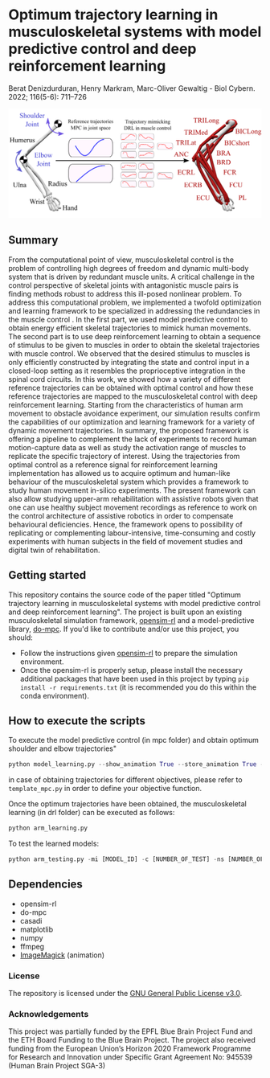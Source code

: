 # Optimum trajectory learning in musculoskeletal systems with model predictive control and deep reinforcement learning

Berat Denizdurduran, Henry Markram, Marc-Oliver Gewaltig - Biol Cybern. 2022; 116(5-6): 711–726

![figure_1.png](static/figure_1.png)

## Summary

From the computational point of view, musculoskeletal control is the problem of controlling high degrees of freedom and dynamic multi-body system that is driven by redundant muscle units. A critical challenge in the control perspective of skeletal joints with antagonistic muscle pairs is finding methods robust to address this ill-posed nonlinear problem. To address this computational problem, we implemented a twofold optimization and learning framework to be specialized in addressing the redundancies in the muscle control . In the first part, we used model predictive control to obtain energy efficient skeletal trajectories to mimick human movements. The second part is to use deep reinforcement learning to obtain a sequence of stimulus to be given to muscles in order to obtain the skeletal trajectories with muscle control. We observed that the desired stimulus to muscles is only efficiently constructed by integrating the state and control input in a closed-loop setting as it resembles the proprioceptive integration in the spinal cord circuits. In this work, we showed how a variety of different reference trajectories can be obtained with optimal control and how these reference trajectories are mapped to the musculoskeletal control with deep reinforcement learning. Starting from the characteristics of human arm movement to obstacle avoidance experiment, our simulation results confirm the capabilities of our optimization and learning framework for a variety of dynamic movement trajectories. In summary, the proposed framework is offering a pipeline to complement the lack of experiments to record human motion-capture data as well as study the activation range of muscles to replicate the specific trajectory of interest. Using the trajectories from optimal control as a reference signal for reinforcement learning implementation has allowed us to acquire optimum and human-like behaviour of the musculoskeletal system which provides a framework to study human movement in-silico experiments. The present framework can also allow studying upper-arm rehabilitation with assistive robots given that one can use healthy subject movement recordings as reference to work on the control architecture of assistive robotics in order to compensate behavioural deficiencies. Hence, the framework opens to possibility of replicating or complementing labour-intensive, time-consuming and costly experiments with human subjects in the field of movement studies and digital twin of rehabilitation.

## Getting started

This repository contains the source code of the paper titled "Optimum trajectory learning in musculoskeletal systems with model predictive control and deep reinforcement learning". The project is built upon an existing musculoskeletal simulation framework, [opensim-rl](https://github.com/stanfordnmbl/osim-rl) and
a model-predictive library, [do-mpc](https://www.do-mpc.com/en/latest/). If you'd like to contribute and/or use this project, you should:

- Follow the instructions given [opensim-rl](https://github.com/stanfordnmbl/osim-rl) to prepare the simulation environment.
- Once the opensim-rl is properly setup, please install the necessary additional packages that have been used in this project by typing
`pip install -r requirements.txt` (it is recommended you do this within the conda environment).

## How to execute the scripts

To execute the model predictive control (in mpc folder) and obtain optimum shoulder and elbow trajectories"

```python
python model_learning.py --show_animation True --store_animation True --store_results True -r [NAME]
```

in case of obtaining trajectories for different objectives, please refer to ``template_mpc.py`` in order to define your objective function.

Once the optimum trajectories have been obtained, the musculoskeletal learning (in drl folder) can be executed as follows:

```python
python arm_learning.py
```

To test the learned models:

```python
python arm_testing.py -mi [MODEL_ID] -c [NUMBER_OF_TEST] -ns [NUMBER_OF_STEPS]
```

## Dependencies

- opensim-rl
- do-mpc
- casadi
- matplotlib
- numpy
- ffmpeg
- [ImageMagick](https://imagemagick.org/index.php) (animation)

### License

The repository is licensed under the [GNU General Public License v3.0](LICENSE).

### Acknowledgements

This project was partially funded by the EPFL Blue Brain Project Fund and the ETH Board Funding to the Blue Brain Project. The project also received funding from the European Union’s Horizon 2020 Framework Programme for Research and Innovation under Specific Grant Agreement No: 945539 (Human Brain Project SGA-3)
